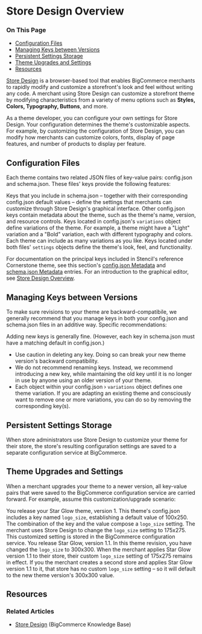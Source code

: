 # Store Design Overview

<div class="otp" id="no-index">

### On This Page
- [Configuration Files](#configuration-files)
- [Managing Keys between Versions](#managing-keys-between-versions)
- [Persistent Settings Storage](#persistent-settings-storage)
- [Theme Upgrades and Settings](#theme-upgrades-and-settings)
- [Resources](#resources)

</div> 

[Store Design](https://support.bigcommerce.com/s/article/Store-Design) is a browser-based tool that enables BigCommerce merchants to rapidly modify and customize a storefront's look and feel without writing any code. A merchant using Store Design can customize a storefront theme by modifying characteristics from a variety of menu options such as **Styles, Colors, Typography, Buttons**, and more. 

As a theme developer, you can configure your own settings for Store Design. Your configuration determines the theme's customizable aspects. For example, by customizing the configuration of Store Design, you can modify how merchants can customize colors, fonts, display of page features, and number of products to display per feature.

## Configuration Files

Each theme contains two related JSON files of key-value pairs: <span class="fn">config.json</span> and <span class="fn">schema.json.</span> These files' keys provide the following features:

Keys that you include in <span class="fn">schema.json</span> – together with their corresponding <span class="fn">config.json</span> default values – define the settings that merchants can customize through Store Design's graphical interface.
Other <span class="fn">config.json</span> keys contain metadata about the theme, such as the theme's name, version, and resource controls.
Keys located in <span class="fn">config.json</span>'s `variations` object define variations of the theme. For example, a theme might have a "Light" variation and a "Bold" variation, each with different typography and colors. Each theme can include as many variations as you like.
Keys located under both files' `settings` objects define the theme's look, feel, and functionality.

For documentation on the principal keys included in Stencil's reference Cornerstone theme, see this section's [config.json Metadata](/stencil-docs/stencil-theme-editor/config-json-metadata) and [schema.json Metadata](/stencil-docs/stencil-theme-editor/schema-json-metadata) entries. For an introduction to the graphical editor, see
[Store Design Overview](/stencil-docs/stencil-theme-editor/stencil-theme-editor-overview).

## Managing Keys between Versions

To make sure revisions to your theme are backward-compatibile, we generally recommend that you manage keys in both your <span class="fn">config.json</span> and <span class="fn">schema.json</span> files in an additive way. Specific recommendations:

Adding new keys is generally fine. (However, each key in <span class="fn">schema.json</span> must have a matching default in <span class="fn">config.json</span>.)

* Use caution in deleting any key. Doing so can break your new theme version's backward compatibility.
* We do not recommend renaming keys. Instead, we recommend introducing a new key, while maintaining the old key until it is no longer in use by anyone using an older version of your theme.
* Each object within your <span class="fn">config.json</span> › `variations` object defines one theme variation. If you are adapting an existing theme and consciously want to remove one or more variations, you can do so by removing the corresponding key(s).

## Persistent Settings Storage

When store administrators use Store Design to customize your theme for their store, the store's resulting configuration settings are saved to a separate configuration service at BigCommerce.

## Theme Upgrades and Settings

When a merchant upgrades your theme to a newer version, all key-value pairs that were saved to the BigCommerce configuration service are carried forward. For example, assume this customization/upgrade scenario:

You release your Star Glow theme, version 1. This theme's <span class="fn">config.json</span> includes a key named `logo_size`, establishing a default value of 100x250. The combination of the key and the value compose a `logo_size` setting.
The merchant uses Store Design to change the `logo_size` setting to 175x275. This customized setting is stored in the BigCommerce configuration service.
You release Star Glow, version 1.1. In this theme revision, you have changed the `logo_size` to 300x300.
When the merchant applies Star Glow version 1.1 to their store, their custom `logo_size` setting of 175x275 remains in effect.
If you the merchant creates a second store and applies Star Glow version 1.1 to it, that store has no custom `logo_size` setting – so it will default to the new theme version's 300x300 value.

## Resources

### Related Articles
* [Store Design](https://support.bigcommerce.com/s/article/Store-Design) (BigCommerce Knowledge Base)
